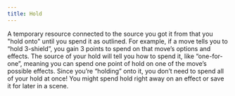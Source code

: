 ```yaml
---
title: Hold
---
```


A temporary resource connected to the source you got it from that you "hold onto" until you spend it as outlined. For example, if a move tells you to “hold 3-shield”, you gain 3 points to spend on that move’s options and effects. The source of your hold will tell you how to spend it, like “one-for-one”, meaning you can spend one point of hold on one of the move’s possible effects. Since you’re “holding” onto it, you don’t need to spend all of your hold at once! You might spend hold right away on an effect or save it for later in a scene.
